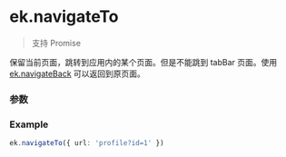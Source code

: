 # ek.navigateTo

> <Icon type="success" /> 支持 Promise

保留当前页面，跳转到应用内的某个页面。但是不能跳到 tabBar 页面。使用 [ek.navigateBack](./navigateBack) 可以返回到原页面。

### 参数

<Props :data="props" options />

### Example

```ts
ek.navigateTo({ url: 'profile?id=1' })
```

<script setup>
const props = [
  {
    name: 'url',
    type: 'string',
    default: '',
    required: true,
    desc: '需要跳转的应用内非 tabBar 的页面的路径 (代码包路径), 路径后可以带参数'
  },
]
</script>
